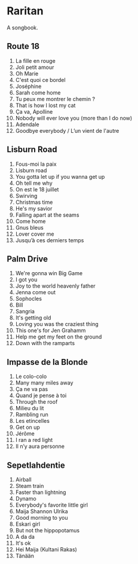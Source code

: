 # Raritan

A songbook.

## Route 18

1. La fille en rouge
2. Joli petit amour
3. Oh Marie
4. C'est quoi ce bordel
5. Joséphine
6. Sarah come home
7. Tu peux me montrer le chemin ?
8. That is how I lost my cat
9. Ça va, Apolline
10. Nobody will ever love you (more than I do now)
11. Adendale
12. Goodbye everybody / L’un vient de l'autre

## Lisburn Road

1. Fous-moi la paix
2. Lisburn road
3. You gotta let up if you wanna get up
4. Oh tell me why
5. On est le 18 juillet
6. Swirving
7. Christmas time
8. He's my savior
9. Falling apart at the seams
10. Come home
11. Gnus bleus
12. Lover cover me
13. Jusqu’à ces derniers temps


## Palm Drive

1. We're gonna win Big Game
2. I got you
3. Joy to the world heavenly father
4. Jenna come out
5. Sophocles
6. Bill
7. Sangria
8. It's getting old
9. Loving you was the craziest thing
10. This one's for Jen Grahamm
11. Help me get my feet on the ground
12. Down with the ramparts

## Impasse de la Blonde

1. Le colo-colo
2. Many many miles away
3. Ça ne va pas
4. Quand je pense à toi
5. Through the roof
6. Milieu du lit
7. Rambling run
8. Les etincelles
9. Get on up
10. Jérôme
11. I ran a red light
12. Il n’y aura personne

## Sepetlahdentie

1. Airball
2. Steam train
3. Faster than lightning
4. Dynamo
5. Everybody's favorite little girl
6. Maija Shannon Ulrika
7. Good morning to you
8. Eskari girl
9. But not the hippopotamus 
10. A da da
11. It's ok
12. Hei Maija (Kultani Rakas)
13. Tänään
